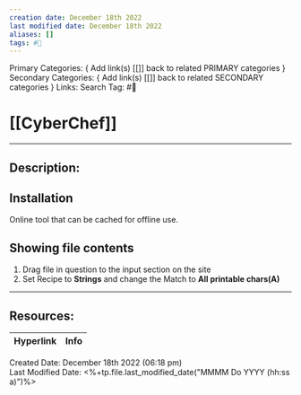 ```yaml
---
creation date: December 18th 2022
last modified date: December 18th 2022
aliases: []
tags: #🧰
---
```


Primary Categories: { Add link(s) [[]] back to related PRIMARY categories }
Secondary Categories:  { Add link(s) [[]] back to related SECONDARY categories }
Links: 
Search Tag: #🧰  

# [[CyberChef]]  
___

## Description:


## Installation
Online tool that can be cached for offline use.

## Showing file contents
1. Drag file in question to the input section on the site
2. Set Recipe to **Strings** and change the Match to **All printable chars(A)**



___

## Resources:

| Hyperlink | Info |
| --------- | ---- |


Created Date: December 18th 2022 (06:18 pm)  
Last Modified Date: <%+tp.file.last_modified_date("MMMM Do YYYY (hh:ss a)")%>

